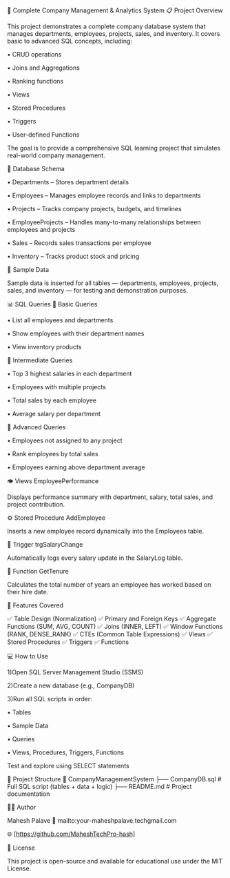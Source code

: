 🏢 Complete Company Management & Analytics System
📋 Project Overview

This project demonstrates a complete company database system that manages departments, employees, projects, sales, and inventory.
It covers basic to advanced SQL concepts, including:

• CRUD operations

• Joins and Aggregations

• Ranking functions

• Views

• Stored Procedures

• Triggers

• User-defined Functions

The goal is to provide a comprehensive SQL learning project that simulates real-world company management.

🧩 Database Schema

• Departments – Stores department details

• Employees – Manages employee records and links to departments

• Projects – Tracks company projects, budgets, and timelines

• EmployeeProjects – Handles many-to-many relationships between employees and projects

• Sales – Records sales transactions per employee

• Inventory – Tracks product stock and pricing

🧮 Sample Data

Sample data is inserted for all tables — departments, employees, projects, sales, and inventory — for testing and demonstration purposes.

📊 SQL Queries
🔹 Basic Queries

• List all employees and departments

• Show employees with their department names

• View inventory products

🔹 Intermediate Queries

• Top 3 highest salaries in each department

• Employees with multiple projects

• Total sales by each employee

• Average salary per department

🔹 Advanced Queries

• Employees not assigned to any project

• Rank employees by total sales

• Employees earning above department average

👁️ Views
EmployeePerformance

Displays performance summary with department, salary, total sales, and project contribution.

⚙️ Stored Procedure
AddEmployee

Inserts a new employee record dynamically into the Employees table.

🧾 Trigger
trgSalaryChange

Automatically logs every salary update in the SalaryLog table.

🧠 Function
GetTenure

Calculates the total number of years an employee has worked based on their hire date.

🧰 Features Covered

✅ Table Design (Normalization)
✅ Primary and Foreign Keys
✅ Aggregate Functions (SUM, AVG, COUNT)
✅ Joins (INNER, LEFT)
✅ Window Functions (RANK, DENSE_RANK)
✅ CTEs (Common Table Expressions)
✅ Views
✅ Stored Procedures
✅ Triggers
✅ Functions

💻 How to Use

1)Open SQL Server Management Studio (SSMS)

2)Create a new database (e.g., CompanyDB)

3)Run all SQL scripts in order:

• Tables

• Sample Data

• Queries

• Views, Procedures, Triggers, Functions

Test and explore using SELECT statements

📁 Project Structure
📂 CompanyManagementSystem
 ├── CompanyDB.sql      # Full SQL script (tables + data + logic)
 ├── README.md          # Project documentation

🧑‍💼 Author

Mahesh Palave
📧 mailto:your-maheshpalave.techgmail.com

🌐 [https://github.com/MaheshTechPro-hash]

🏁 License

This project is open-source and available for educational use under the MIT License.
